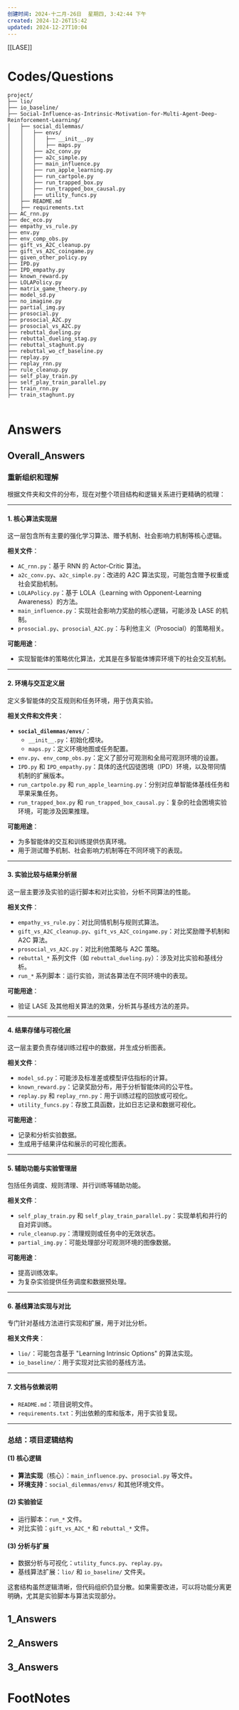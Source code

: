 ```yaml
---
创建时间: 2024-十二月-26日  星期四, 3:42:44 下午
created: 2024-12-26T15:42
updated: 2024-12-27T10:04
---
```

[[LASE]]



# Codes/Questions

```text
project/
├── lio/
├── io_baseline/
├── Social-Influence-as-Intrinsic-Motivation-for-Multi-Agent-Deep-Reinforcement-Learning/
│   ├── social_dilemmas/
│   │   ├── envs/
│   │   │   ├── __init__.py
│   │   │   ├── maps.py
│   │   ├── a2c_conv.py
│   │   ├── a2c_simple.py
│   │   ├── main_influence.py
│   │   ├── run_apple_learning.py
│   │   ├── run_cartpole.py
│   │   ├── run_trapped_box.py
│   │   ├── run_trapped_box_causal.py
│   │   ├── utility_funcs.py
│   ├── README.md
│   ├── requirements.txt
├── AC_rnn.py
├── dec_eco.py
├── empathy_vs_rule.py
├── env.py
├── env_comp_obs.py
├── gift_vs_A2C_cleanup.py
├── gift_vs_A2C_coingame.py
├── given_other_policy.py
├── IPD.py
├── IPD_empathy.py
├── known_reward.py
├── LOLAPolicy.py
├── matrix_game_theory.py
├── model_sd.py
├── no_imagine.py
├── partial_img.py
├── prosocial.py
├── prosocial_A2C.py
├── prosocial_vs_A2C.py
├── rebuttal_dueling.py
├── rebuttal_dueling_stag.py
├── rebuttal_staghunt.py
├── rebuttal_wo_cf_baseline.py
├── replay.py
├── replay_rnn.py
├── rule_cleanup.py
├── self_play_train.py
├── self_play_train_parallel.py
├── train_rnn.py
├── train_staghunt.py


```


# Answers

## Overall_Answers

### **重新组织和理解**

根据文件夹和文件的分布，现在对整个项目结构和逻辑关系进行更精确的梳理：

---

#### **1. 核心算法实现层**
这一层包含所有主要的强化学习算法、赠予机制、社会影响力机制等核心逻辑。

**相关文件**：
- `AC_rnn.py`：基于 RNN 的 Actor-Critic 算法。
- `a2c_conv.py`、`a2c_simple.py`：改进的 A2C 算法实现，可能包含赠予权重或社会奖励机制。
- `LOLAPolicy.py`：基于 LOLA（Learning with Opponent-Learning Awareness）的方法。
- `main_influence.py`：实现社会影响力奖励的核心逻辑，可能涉及 LASE 的机制。
- `prosocial.py`、`prosocial_A2C.py`：与利他主义（Prosocial）的策略相关。

**可能用途**：
- 实现智能体的策略优化算法，尤其是在多智能体博弈环境下的社会交互机制。

---

#### **2. 环境与交互定义层**
定义多智能体的交互规则和任务环境，用于仿真实验。

**相关文件和文件夹**：
- **`social_dilemmas/envs/`**：
  - `__init__.py`：初始化模块。
  - `maps.py`：定义环境地图或任务配置。
- `env.py`、`env_comp_obs.py`：定义了部分可观测和全局可观测环境的设置。
- `IPD.py` 和 `IPD_empathy.py`：具体的迭代囚徒困境（IPD）环境，以及带同情机制的扩展版本。
- `run_cartpole.py` 和 `run_apple_learning.py`：分别对应单智能体基线任务和苹果采集任务。
- `run_trapped_box.py` 和 `run_trapped_box_causal.py`：复杂的社会困境实验环境，可能涉及因果推理。

**可能用途**：
- 为多智能体的交互和训练提供仿真环境。
- 用于测试赠予机制、社会影响力机制等在不同环境下的表现。

---

#### **3. 实验比较与结果分析层**
这一层主要涉及实验的运行脚本和对比实验，分析不同算法的性能。

**相关文件**：
- `empathy_vs_rule.py`：对比同情机制与规则式算法。
- `gift_vs_A2C_cleanup.py`、`gift_vs_A2C_coingame.py`：对比奖励赠予机制和 A2C 算法。
- `prosocial_vs_A2C.py`：对比利他策略与 A2C 策略。
- `rebuttal_*` 系列文件（如 `rebuttal_dueling.py`）：涉及对比实验和基线分析。
- `run_*` 系列脚本：运行实验，测试各算法在不同环境中的表现。

**可能用途**：
- 验证 LASE 及其他相关算法的效果，分析其与基线方法的差异。

---

#### **4. 结果存储与可视化层**
这一层主要负责存储训练过程中的数据，并生成分析图表。

**相关文件**：
- `model_sd.py`：可能涉及标准差或模型评估指标的计算。
- `known_reward.py`：记录奖励分布，用于分析智能体间的公平性。
- `replay.py` 和 `replay_rnn.py`：用于训练过程的回放或可视化。
- `utility_funcs.py`：存放工具函数，比如日志记录和数据可视化。

**可能用途**：
- 记录和分析实验数据。
- 生成用于结果评估和展示的可视化图表。

---

#### **5. 辅助功能与实验管理层**
包括任务调度、规则清理、并行训练等辅助功能。

**相关文件**：
- `self_play_train.py` 和 `self_play_train_parallel.py`：实现单机和并行的自对弈训练。
- `rule_cleanup.py`：清理规则或任务中的无效状态。
- `partial_img.py`：可能处理部分可观测环境的图像数据。

**可能用途**：
- 提高训练效率。
- 为复杂实验提供任务调度和数据预处理。

---

#### **6. 基线算法实现与对比**
专门针对基线方法进行实现和扩展，用于对比分析。

**相关文件夹**：
- `lio/`：可能包含基于 "Learning Intrinsic Options" 的算法实现。
- `io_baseline/`：用于实现对比实验的基线方法。

---

#### **7. 文档与依赖说明**
- `README.md`：项目说明文件。
- `requirements.txt`：列出依赖的库和版本，用于实验复现。

---

### **总结：项目逻辑结构**

#### **(1) 核心逻辑**
- **算法实现**（核心）：`main_influence.py`、`prosocial.py` 等文件。
- **环境支持**：`social_dilemmas/envs/` 和其他环境文件。

#### **(2) 实验验证**
- 运行脚本：`run_*` 文件。
- 对比实验：`gift_vs_A2C_*` 和 `rebuttal_*` 文件。

#### **(3) 分析与扩展**
- 数据分析与可视化：`utility_funcs.py`、`replay.py`。
- 基线算法扩展：`lio/` 和 `io_baseline/` 文件夹。

这套结构虽然逻辑清晰，但代码组织仍显分散。如果需要改进，可以将功能分离更明确，尤其是实验脚本与算法实现部分。

## 1_Answers


## 2_Answers


## 3_Answers




# FootNotes
